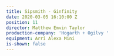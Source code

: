 ```yaml
---
title: Sipsmith - Ginfinity
date: 2020-03-05 16:10:00 Z
position: 11
director: Matthew Emvin Taylor
production-company: 'Hogarth + Ogilvy '
equipment: Arri Alexa Mini
is-shown: false
---
```


